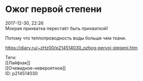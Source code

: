 Ожог первой степени
====================

   
 2017-12-30, 22:26   
  Мокрая прихватка перестаёт быть прихваткой!   
   
 Потому что теплопроводность воды больше чем ткани.   
    
 <https://diary.ru/~zHz00/p214514030_ozhog-pervoj-stepeni.htm>   
   
 Теги:   
 [[Лайфхак]]   
 [[Очевидное-невероятное]]   
 ID: p214514030